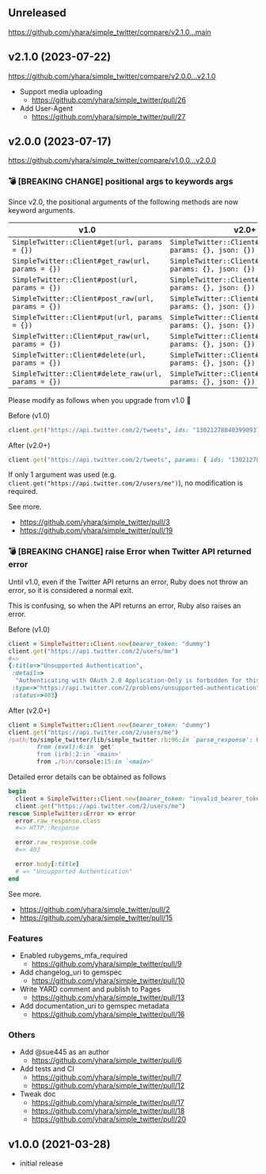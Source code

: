 ## Unreleased
https://github.com/yhara/simple_twitter/compare/v2.1.0...main

## v2.1.0 (2023-07-22)
https://github.com/yhara/simple_twitter/compare/v2.0.0...v2.1.0

* Support media uploading
  * https://github.com/yhara/simple_twitter/pull/26
* Add User-Agent
  * https://github.com/yhara/simple_twitter/pull/27

## v2.0.0 (2023-07-17)
https://github.com/yhara/simple_twitter/compare/v1.0.0...v2.0.0

### :bomb: [BREAKING CHANGE] positional args to keywords args
Since v2.0, the positional arguments of the following methods are now keyword arguments.

| v1.0                                                 | v2.0+                                                         |
| ---------------------------------------------------- | ------------------------------------------------------------- |
| `SimpleTwitter::Client#get(url, params = {})`        | `SimpleTwitter::Client#get(url, params: {}, json: {})`        |
| `SimpleTwitter::Client#get_raw(url, params = {})`    | `SimpleTwitter::Client#get_raw(url, params: {}, json: {})`    |
| `SimpleTwitter::Client#post(url, params = {})`       | `SimpleTwitter::Client#post(url, params: {}, json: {})`       |
| `SimpleTwitter::Client#post_raw(url, params = {})`   | `SimpleTwitter::Client#post_raw(url, params: {}, json: {})`   |
| `SimpleTwitter::Client#put(url, params = {})`        | `SimpleTwitter::Client#put(url, params: {}, json: {})`        |
| `SimpleTwitter::Client#put_raw(url, params = {})`    | `SimpleTwitter::Client#put_raw(url, params: {}, json: {})`    |
| `SimpleTwitter::Client#delete(url, params = {})`     | `SimpleTwitter::Client#delete(url, params: {}, json: {})`     |
| `SimpleTwitter::Client#delete_raw(url, params = {})` | `SimpleTwitter::Client#delete_raw(url, params: {}, json: {})` |

Please modify as follows when you upgrade from v1.0 :pray:

Before (v1.0)

```ruby
client.get("https://api.twitter.com/2/tweets", ids: "1302127884039909376,1369885448319889409")
```

After (v2.0+)

```ruby
client.get("https://api.twitter.com/2/tweets", params: { ids: "1302127884039909376,1369885448319889409" })
```

If only 1 argument was used (e.g. `client.get("https://api.twitter.com/2/users/me")`), no modification is required.

See more. 

* https://github.com/yhara/simple_twitter/pull/3
* https://github.com/yhara/simple_twitter/pull/19

### :bomb: [BREAKING CHANGE] raise Error when Twitter API returned error
Until v1.0, even if the Twitter API returns an error, Ruby does not throw an error, so it is considered a normal exit.

This is confusing, so when the API returns an error, Ruby also raises an error.

Before (v1.0)

```ruby
client = SimpleTwitter::Client.new(bearer_token: "dummy")
client.get("https://api.twitter.com/2/users/me")
#=> 
{:title=>"Unsupported Authentication",
 :detail=>
  "Authenticating with OAuth 2.0 Application-Only is forbidden for this endpoint.  Supported authentication types are [OAuth 1.0a User Context, OAuth 2.0 User Context].",
 :type=>"https://api.twitter.com/2/problems/unsupported-authentication",
 :status=>403}
```

After (v2.0+)

```ruby
client = SimpleTwitter::Client.new(bearer_token: "dummy")
client.get("https://api.twitter.com/2/users/me")
/path/to/simple_twitter/lib/simple_twitter.rb:96:in `parse_response': Unsupported Authentication (status 403) (SimpleTwitter::ClientError)
        from (eval):6:in `get'
        from (irb):2:in `<main>'
        from ./bin/console:15:in `<main>'
```

Detailed error details can be obtained as follows

```ruby
begin
  client = SimpleTwitter::Client.new(bearer_token: "invalid_bearer_token")
  client.get("https://api.twitter.com/2/users/me")
rescue SimpleTwitter::Error => error
  error.raw_response.class
  #=> HTTP::Response

  error.raw_response.code
  #=> 403

  error.body[:title]
  # => "Unsupported Authentication"
end
```

See more. 

* https://github.com/yhara/simple_twitter/pull/2
* https://github.com/yhara/simple_twitter/pull/15

### Features
- Enabled rubygems_mfa_required
  - https://github.com/yhara/simple_twitter/pull/9
- Add changelog_uri to gemspec
  - https://github.com/yhara/simple_twitter/pull/10
- Write YARD comment and publish to Pages
  - https://github.com/yhara/simple_twitter/pull/13
- Add documentation_uri to gemspec metadata
  - https://github.com/yhara/simple_twitter/pull/16

### Others
- Add @sue445 as an author
  - https://github.com/yhara/simple_twitter/pull/6
- Add tests and CI
  - https://github.com/yhara/simple_twitter/pull/7
  - https://github.com/yhara/simple_twitter/pull/12
- Tweak doc
  - https://github.com/yhara/simple_twitter/pull/17
  - https://github.com/yhara/simple_twitter/pull/18
  - https://github.com/yhara/simple_twitter/pull/20

## v1.0.0 (2021-03-28)

- initial release
